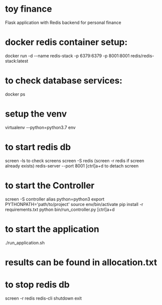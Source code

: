 # toy finance
Flask application with Redis backend for personal finance

# docker redis container setup:
docker run -d --name redis-stack -p 6379:6379 -p 8001:8001 redis/redis-stack:latest

# to check database services:
docker ps

# setup the venv
virtualenv --python=python3.7 env

# to start redis db
screen -ls to check screens
screen -S redis (screen -r redis if screen already exists)
redis-server --port 8001
[ctrl]a+d to detach screen

# to start the Controller
screen -S controller
alias python=python3
export PYTHONPATH='path/to/project'
source env/bin/activate
pip install -r requirements.txt
python bin/run_controller.py
[ctrl]a+d

# to start the application
./run_application.sh

# results can be found in allocation.txt

# to stop redis db
screen -r redis
redis-cli shutdown
exit
